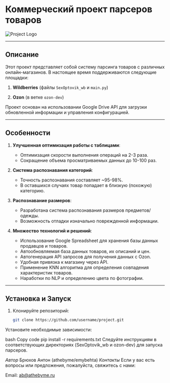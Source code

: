 # Коммерческий проект парсеров товаров

![Project Logo](images/logo.png)

---

## Описание

Этот проект представляет собой систему парсинга товаров с различных онлайн-магазинов. В настоящее время поддерживаются следующие площадки:

1. **Wildberries** (файлы `SexOptovik_wb` и `main.py`)

2. **Ozon** (в ветке `ozon-dev`)

Проект основан на использовании Google Drive API для загрузки обновленной информации и управления конфигурацией.

---

## Особенности

1. **Улучшенная оптимизация работы с таблицами**:

   - Оптимизация скорости выполнения операций на 2-3 раза.
   - Сокращение объема просматриваемых данных до 10-100 раз.

2. **Система распознавания категорий**:

   - Точность распознавания составляет ~95-98%.
   - В оставшихся случаях товар попадает в близкую (похожую) категорию.

3. **Распознавание размеров**:

   - Разработана система распознавания размеров предметов/одежды.
   - Возможность отладки изначально поврежденной информации.

4. **Множество технологий и решений**:

   - Использование Google Spreadsheet для хранения базы данных продавцов и товаров.
   - Автообновляемая база данных товаров, их описаний и цен.
   - Автогенерация API запросов для получения данных с Ozon.
   - Удобная привязка к магазину через API.
   - Применение KNN алгоритма для определения совпадения характеристик товаров.
   - Наработки по NLP и определению цвета по фотографии.

---

## Установка и Запуск

1. Клонируйте репозиторий:

   ```bash
   git clone https://github.com/username/project.git

Установите необходимые зависимости:

bash
Copy code
pip install -r requirements.txt
Следуйте инструкциям в соответствующих директориях (SexOptovik_wb и ozon-dev) для запуска парсеров.



_Автор_
Брюхов Антон (athebyme/emybehta)
_Контакты_
Если у вас есть вопросы или предложения, пожалуйста, свяжитесь с нами:

Email: ab@athebyme.ru
